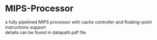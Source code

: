# MIPS-Processor
a fully pipelined MIPS processor with cache controller and floating-point instructions support    
details can be found in datapath.pdf file
